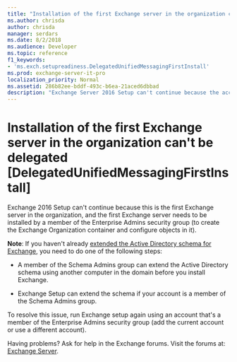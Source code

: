 ```yaml
---
title: "Installation of the first Exchange server in the organization can't be delegated [DelegatedUnifiedMessagingFirstInstall]"
ms.author: chrisda
author: chrisda
manager: serdars
ms.date: 8/2/2018
ms.audience: Developer
ms.topic: reference
f1_keywords:
- 'ms.exch.setupreadiness.DelegatedUnifiedMessagingFirstInstall'
ms.prod: exchange-server-it-pro
localization_priority: Normal
ms.assetid: 286b82ee-bddf-493c-b6ea-21aced6dbbad
description: "Exchange Server 2016 Setup can't continue because the account doesn't have permission to install the first Exchange server in the organization."
---
```


# Installation of the first Exchange server in the organization can't be delegated [DelegatedUnifiedMessagingFirstInstall]

Exchange 2016 Setup can't continue because this is the first Exchange server in the organization, and the first Exchange server needs to be installed by a member of the Enterprise Admins security group (to create the Exchange Organization container and configure objects in it).
  
**Note**: If you haven't already [extended the Active Directory schema for Exchange](../prepare-ad-and-domains.md#step-1-extend-the-active-directory-schema), you need to do one of the following steps:

- A member of the Schema Admins group can extend the Active Directory schema using another computer in the domain before you install Exchange.

- Exchange Setup can extend the schema if your account is a member of the Schema Admins group.

To resolve this issue, run Exchange setup again using an account that's a member of the Enterprise Admins security group (add the current account or use a different account).
  
Having problems? Ask for help in the Exchange forums. Visit the forums at: [Exchange Server](https://go.microsoft.com/fwlink/p/?linkId=60612).
